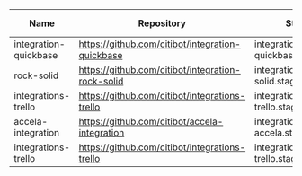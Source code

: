 | Name        | Repository                                        | Staging URL                               | Production URL                | Lead Developer |
| ----        | ----------                                        | -----------                               | --------------                | -------------- |
| integration-quickbase | https://github.com/citibot/integration-quickbase | integration-quickbase.staging.citibot.io | integration-quickbase.citibot.io |            |
| rock-solid  | https://github.com/citibot/integration-rock-solid | integration-rock-solid.staging.citibot.io | integration-rock-solid.citibot.io |            |
| integrations-trello  | https://github.com/citibot/integrations-trello | integration-trello.staging.citibot.io | integration-trello.citibot.io |            |
| accela-integration   | https://github.com/citibot/accela-integration | integration-accela.staging.citibot.io | integration-accela.citibot.io |            |
| integrations-trello  | https://github.com/citibot/integrations-trello | integration-trello.staging.citibot.io | integration-trello.citibot.io |            |
